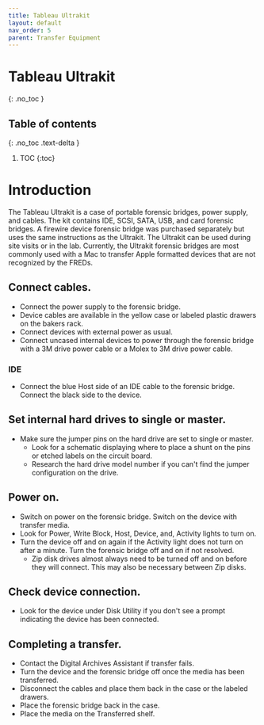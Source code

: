 ```yaml
---
title: Tableau Ultrakit
layout: default
nav_order: 5
parent: Transfer Equipment
---
```


# Tableau Ultrakit
{: .no_toc }

## Table of contents
{: .no_toc .text-delta }

1. TOC
{:toc}

# Introduction  
The Tableau Ultrakit is a case of portable forensic bridges, power supply, and cables. The kit contains IDE, SCSI, SATA, USB, and card forensic bridges. A firewire device forensic bridge was purchased separately but uses the same instructions as the Ultrakit. The Ultrakit can be used during site visits or in the lab. Currently, the Ultrakit forensic bridges are most commonly used with a Mac to transfer Apple formatted devices that are not recognized by the FREDs.    

## Connect cables.  
* Connect the power supply to the forensic bridge.
* Device cables are available in the yellow case or labeled plastic drawers on the bakers rack. 
* Connect devices with external power as usual.  
* Connect uncased internal devices to power through the forensic bridge with a 3M drive power cable or a Molex to 3M drive power cable.  

### IDE
* Connect the blue Host side of an IDE cable to the forensic bridge. Connect the black side to the device.  

## Set internal hard drives to single or master.  
* Make sure the jumper pins on the hard drive are set to single or master.  
    * Look for a schematic displaying where to place a shunt on the pins or etched labels on the circuit board.  
    * Research the hard drive model number if you can't find the jumper configuration on the drive.  

## Power on.  
* Switch on power on the forensic bridge. Switch on the device with transfer media.  
* Look for Power, Write Block, Host, Device, and, Activity lights to turn on.  
* Turn the device off and on again if the Activity light does not turn on after a minute. Turn the forensic bridge off and on if not resolved.  
    * Zip disk drives almost always need to be turned off and on before they will connect. This may also be necessary between Zip disks.  

## Check device connection.
* Look for the device under Disk Utility if you don't see a prompt indicating the device has been connected.   

## Completing a transfer.
* Contact the Digital Archives Assistant if transfer fails.   
* Turn the device and the forensic bridge off once the media has been transferred.  
* Disconnect the cables and place them back in the case or the labeled drawers.  
* Place the forensic bridge back in the case.  
* Place the media on the Transferred shelf.      